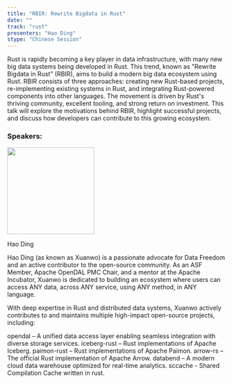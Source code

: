 ```yaml
---
title: "RBIR: Rewrite Bigdata in Rust"
date: ""
track: "rust"
presenters: "Hao Ding"
stype: "Chinese Session"
---
```


Rust is rapidly becoming a key player in data infrastructure, with many new big data systems being developed in Rust. This trend, known as "Rewrite Bigdata in Rust" (RBIR), aims to build a modern big data ecosystem using Rust. RBIR consists of three approaches: creating new Rust-based projects, re-implementing existing systems in Rust, and integrating Rust-powered components into other languages. The movement is driven by Rust's thriving community, excellent tooling, and strong return on investment. This talk will explore the motivations behind RBIR, highlight successful projects, and discuss how developers can contribute to this growing ecosystem.

### Speakers:


<img src="https://sessionize.com/image/39cb-400o400o1-HpjfKW4W5qSJTBpFi7JwA.jpg" width="200" /><br/>

Hao Ding

Hao Ding (as known as Xuanwo) is a passionate advocate for Data Freedom and an active contributor to the open-source community. As an ASF Member, Apache OpenDAL PMC Chair, and a mentor at the Apache Incubator, Xuanwo is dedicated to building an ecosystem where users can access ANY data, across ANY service, using ANY method, in ANY language.

With deep expertise in Rust and distributed data systems, Xuanwo actively contributes to and maintains multiple high-impact open-source projects, including:

opendal – A unified data access layer enabling seamless integration with diverse storage services.
iceberg-rust – Rust implementations of Apache Iceberg.
paimon-rust – Rust implementations of Apache Paimon.
arrow-rs – The official Rust implementation of Apache Arrow.
databend – A modern cloud data warehouse optimized for real-time analytics.
sccache - Shared Compilation Cache written in rust.
